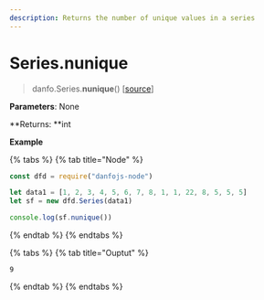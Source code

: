 ```yaml
---
description: Returns the number of unique values in a series
---
```


# Series.nunique

> danfo.Series.**nunique**()       \[[source](https://github.com/opensource9ja/danfojs/blob/master/danfojs/src/core/series.js#L750)]

**Parameters**: None

**Returns: **int

**Example**

{% tabs %}
{% tab title="Node" %}
```javascript
const dfd = require("danfojs-node")

let data1 = [1, 2, 3, 4, 5, 6, 7, 8, 1, 1, 22, 8, 5, 5, 5]
let sf = new dfd.Series(data1)

console.log(sf.nunique())
```
{% endtab %}
{% endtabs %}

{% tabs %}
{% tab title="Ouptut" %}
```
9
```
{% endtab %}
{% endtabs %}
